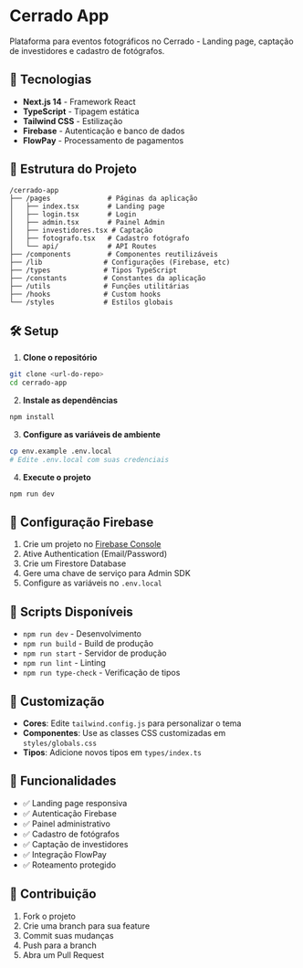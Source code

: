 # Cerrado App

Plataforma para eventos fotográficos no Cerrado - Landing page, captação de investidores e cadastro de fotógrafos.

## 🚀 Tecnologias

- **Next.js 14** - Framework React
- **TypeScript** - Tipagem estática
- **Tailwind CSS** - Estilização
- **Firebase** - Autenticação e banco de dados
- **FlowPay** - Processamento de pagamentos

## 📁 Estrutura do Projeto

```
/cerrado-app
├── /pages              # Páginas da aplicação
│   ├── index.tsx       # Landing page
│   ├── login.tsx       # Login
│   ├── admin.tsx       # Painel Admin
│   ├── investidores.tsx # Captação
│   ├── fotografo.tsx   # Cadastro fotógrafo
│   └── api/            # API Routes
├── /components         # Componentes reutilizáveis
├── /lib               # Configurações (Firebase, etc)
├── /types             # Tipos TypeScript
├── /constants         # Constantes da aplicação
├── /utils             # Funções utilitárias
├── /hooks             # Custom hooks
└── /styles            # Estilos globais
```

## 🛠️ Setup

1. **Clone o repositório**
```bash
git clone <url-do-repo>
cd cerrado-app
```

2. **Instale as dependências**
```bash
npm install
```

3. **Configure as variáveis de ambiente**
```bash
cp env.example .env.local
# Edite .env.local com suas credenciais
```

4. **Execute o projeto**
```bash
npm run dev
```

## 🔧 Configuração Firebase

1. Crie um projeto no [Firebase Console](https://console.firebase.google.com)
2. Ative Authentication (Email/Password)
3. Crie um Firestore Database
4. Gere uma chave de serviço para Admin SDK
5. Configure as variáveis no `.env.local`

## 📝 Scripts Disponíveis

- `npm run dev` - Desenvolvimento
- `npm run build` - Build de produção
- `npm run start` - Servidor de produção
- `npm run lint` - Linting
- `npm run type-check` - Verificação de tipos

## 🎨 Customização

- **Cores**: Edite `tailwind.config.js` para personalizar o tema
- **Componentes**: Use as classes CSS customizadas em `styles/globals.css`
- **Tipos**: Adicione novos tipos em `types/index.ts`

## 📱 Funcionalidades

- ✅ Landing page responsiva
- ✅ Autenticação Firebase
- ✅ Painel administrativo
- ✅ Cadastro de fotógrafos
- ✅ Captação de investidores
- ✅ Integração FlowPay
- ✅ Roteamento protegido

## 🤝 Contribuição

1. Fork o projeto
2. Crie uma branch para sua feature
3. Commit suas mudanças
4. Push para a branch
5. Abra um Pull Request 